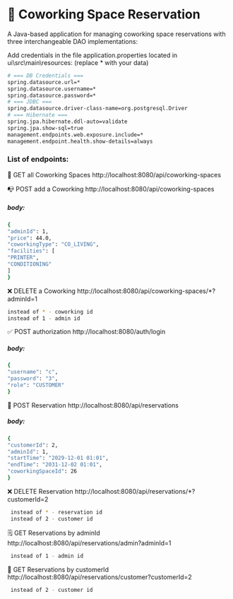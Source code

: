 # 🧾 Coworking Space Reservation

A Java-based application for managing coworking space reservations with three interchangeable DAO implementations:

Add credentials in the file application.properties located in ui\src\main\resources:
(replace * with your data)
 ```sh
# === DB Credentials ===
spring.datasource.url=*
spring.datasource.username=*
spring.datasource.password=*
# === JDBC ===
spring.datasource.driver-class-name=org.postgresql.Driver
# === Hibernate ===
spring.jpa.hibernate.ddl-auto=validate
spring.jpa.show-sql=true
management.endpoints.web.exposure.include=*
management.endpoint.health.show-details=always
 ```

### List of endpoints:

🏢 GET all Coworking Spaces
http://localhost:8080/api/coworking-spaces

📭 POST add a Coworking
http://localhost:8080/api/coworking-spaces
##### body:
 ```sh
{
"adminId": 1,
"price": 44.0,
"coworkingType": "CO_LIVING",
"facilities": [
"PRINTER",
"CONDITIONING"
]
}
 ```
❌ DELETE a Coworking
http://localhost:8080/api/coworking-spaces/*?adminId=1
 ```sh
 instead of * - coworking id
 instead of 1 - admin id
  ```
✅ POST authorization
http://localhost:8080/auth/login
##### body:
```sh
{
"username": "c",
"password": "3",
"role": "CUSTOMER"
}
```
📎 POST Reservation
http://localhost:8080/api/reservations
##### body:
```sh
{
"customerId": 2,
"adminId": 1,
"startTime": "2029-12-01 01:01",
"endTime": "2031-12-02 01:01",
"coworkingSpaceId": 26
}
```
❌ DELETE Reservation
http://localhost:8080/api/reservations/*?customerId=2
```sh
 instead of * - reservation id
 instead of 2 - customer id
  ```
🗒 GET Reservations by adminId
http://localhost:8080/api/reservations/admin?adminId=1
```sh
 instead of 1 - admin id
  ```

📙 GET Reservations by customerId
http://localhost:8080/api/reservations/customer?customerId=2
```sh
 instead of 2 - customer id
  ```